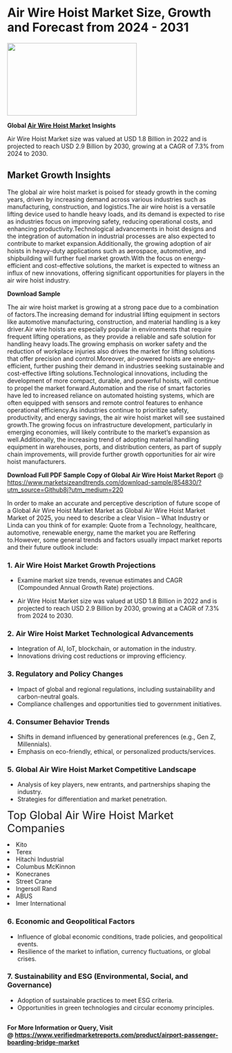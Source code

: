 <H1>Air Wire Hoist Market Size, Growth and Forecast from 2024 - 2031</H1><img class="aligncenter size-medium wp-image-584254" src="https://thirdeyenews.in/wp-content/uploads/2024/09/Global-Market-Research-300x168.jpeg" alt="" width="300" height="168" /><p><strong>Global&nbsp;<a href="https://www.marketsizeandtrends.com/download-sample/854830/?utm_source=Github8j?utm_medium=220">Air Wire Hoist Market</a> Insights</strong></p><p>Air Wire Hoist Market size was valued at USD 1.8 Billion in 2022 and is projected to reach USD 2.9 Billion by 2030, growing at a CAGR of 7.3% from 2024 to 2030.</p><p><h2>Market Growth Insights</h2> <p>The global air wire hoist market is poised for steady growth in the coming years, driven by increasing demand across various industries such as manufacturing, construction, and logistics.The air wire hoist is a versatile lifting device used to handle heavy loads, and its demand is expected to rise as industries focus on improving safety, reducing operational costs, and enhancing productivity.Technological advancements in hoist designs and the integration of automation in industrial processes are also expected to contribute to market expansion.Additionally, the growing adoption of air hoists in heavy-duty applications such as aerospace, automotive, and shipbuilding will further fuel market growth.With the focus on energy-efficient and cost-effective solutions, the market is expected to witness an influx of new innovations, offering significant opportunities for players in the air wire hoist industry.</p> <p><strong>Download Sample</strong></p> <p>The air wire hoist market is growing at a strong pace due to a combination of factors.The increasing demand for industrial lifting equipment in sectors like automotive manufacturing, construction, and material handling is a key driver.Air wire hoists are especially popular in environments that require frequent lifting operations, as they provide a reliable and safe solution for handling heavy loads.The growing emphasis on worker safety and the reduction of workplace injuries also drives the market for lifting solutions that offer precision and control.Moreover, air-powered hoists are energy-efficient, further pushing their demand in industries seeking sustainable and cost-effective lifting solutions.Technological innovations, including the development of more compact, durable, and powerful hoists, will continue to propel the market forward.Automation and the rise of smart factories have led to increased reliance on automated hoisting systems, which are often equipped with sensors and remote control features to enhance operational efficiency.As industries continue to prioritize safety, productivity, and energy savings, the air wire hoist market will see sustained growth.The growing focus on infrastructure development, particularly in emerging economies, will likely contribute to the market’s expansion as well.Additionally, the increasing trend of adopting material handling equipment in warehouses, ports, and distribution centers, as part of supply chain improvements, will provide further growth opportunities for air wire hoist manufacturers.<p><span class=""><strong>Download Full PDF Sample Copy of Global Air Wire Hoist Market Report</strong> @ <a href="https://www.marketsizeandtrends.com/download-sample/854830/?utm_source=Github8j?utm_medium=220" target="_blank">https://www.marketsizeandtrends.com/download-sample/854830/?utm_source=Github8j?utm_medium=220</a></span></p><p>In order to make an accurate and perceptive description of future scope of a Global&nbsp;Air Wire Hoist Market Market as Global&nbsp;Air Wire Hoist Market Market of 2025, you need to describe a clear Vision &ndash; What Industry or Linda can you think of for example: Quote from a Technology, healthcare, automotive, renewable energy, name the market you are Reffering to.However, some general trends and factors usually impact market reports and their future outlook include:</p><h3>1.&nbsp;<strong>Air Wire Hoist Market Growth Projections</strong></h3><ul><li>Examine market size trends, revenue estimates and CAGR (Compounded Annual Growth Rate) projections.</li><li><p>Air Wire Hoist Market size was valued at USD 1.8 Billion in 2022 and is projected to reach USD 2.9 Billion by 2030, growing at a CAGR of 7.3% from 2024 to 2030.</p></li></ul><h3>2.&nbsp;<strong>Air Wire Hoist Market Technological Advancements</strong></h3><ul><li>Integration of AI, IoT, blockchain, or automation in the industry.</li><li>Innovations driving cost reductions or improving efficiency.</li></ul><h3>3.&nbsp;<strong>Regulatory and Policy Changes</strong></h3><ul><li>Impact of global and regional regulations, including sustainability and carbon-neutral goals.</li><li>Compliance challenges and opportunities tied to government initiatives.</li></ul><h3>4.&nbsp;<strong>Consumer Behavior Trends</strong></h3><ul><li>Shifts in demand influenced by generational preferences (e.g., Gen Z, Millennials).</li><li>Emphasis on eco-friendly, ethical, or personalized products/services.</li></ul><h3>5.&nbsp;<strong>Global Air Wire Hoist Market Competitive Landscape</strong></h3><ul><li>Analysis of key players, new entrants, and partnerships shaping the industry.</li><li>Strategies for differentiation and market penetration.</li></ul><p data-pm-slice="1 1 []"><span style="color: inherit; font-family: inherit; font-size: 25px;">Top Global Air Wire Hoist Market Companies</span></p><div class="" data-test-id=""><p><li>Kito</li><li> Terex</li><li> Hitachi Industrial</li><li> Columbus McKinnon</li><li> Konecranes</li><li> Street Crane</li><li> Ingersoll Rand</li><li> ABUS</li><li> Imer International</li></p></div><h3>6.&nbsp;<strong>Economic and Geopolitical Factors</strong></h3><ul><li>Influence of global economic conditions, trade policies, and geopolitical events.</li><li>Resilience of the market to inflation, currency fluctuations, or global crises.</li></ul><h3>7.&nbsp;<strong>Sustainability and ESG (Environmental, Social, and Governance)</strong></h3><ul><li>Adoption of sustainable practices to meet ESG criteria.</li><li>Opportunities in green technologies and circular economy principles.</li></ul><h2><strong style="font-size: 14px;">For More Information or Query, Visit @&nbsp;</strong><a style="background-color: #ffffff; font-size: 14px;" href="https://www.marketsizeandtrends.com/report/air-wire-hoist-market/" target="_blank">https://www.verifiedmarketreports.com/product/airport-passenger-boarding-bridge-market</a></h2>